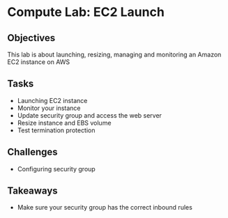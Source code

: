 # Compute Lab: EC2 Launch

## Objectives 
This lab is about launching, resizing, managing and monitoring an Amazon EC2 instance on AWS 

## Tasks
- Launching EC2 instance
- Monitor your instance
- Update security group and access the web server
- Resize instance and EBS volume
- Test termination protection

## Challenges 
- Configuring security group

## Takeaways
- Make sure your security group has the correct inbound rules
  
